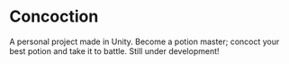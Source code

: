 # Concoction
A personal project made in Unity. Become a potion master; concoct your best potion and take it to battle. Still under development!
